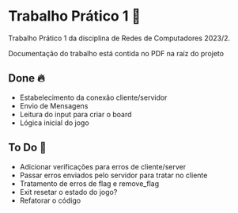 
  # Trabalho Prático 1 📝  
  Trabalho Prático 1 da disciplina de Redes de Computadores 2023/2. 

  Documentação do trabalho está contida no PDF na raíz do projeto   
  
  ## Done 🔥  
  - Estabelecimento da conexão cliente/servidor
  - Envio de Mensagens
  - Leitura do input para criar o board
  - Lógica inicial do jogo

  ## To Do 🚀  
  - Adicionar verificações para erros de cliente/server
  - Passar erros enviados pelo servidor para tratar no cliente
  - Tratamento de erros de flag e remove_flag
  - Exit resetar o estado do jogo?
  - Refatorar o código
